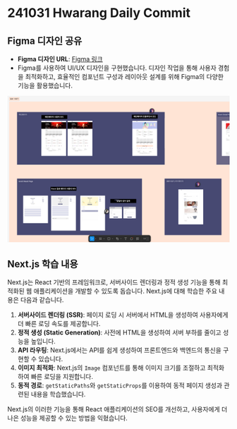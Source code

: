 # 241031 Hwarang Daily Commit

## Figma 디자인 공유

- **Figma 디자인 URL**: [Figma 링크](https://www.figma.com/design/V7ujG4ifSxx4Gn5pgnfQy5/404DreamSolutions?node-id=0-1&t=hF9J6cH0QrQGZ6KS-1)
- Figma를 사용하여 UI/UX 디자인을 구현했습니다. 디자인 작업을 통해 사용자 경험을 최적화하고, 효율적인 컴포넌트 구성과 레이아웃 설계를 위해 Figma의 다양한 기능을 활용했습니다.

![Figma Design Preview](./Figma_Preview.png)

## Next.js 학습 내용

Next.js는 React 기반의 프레임워크로, 서버사이드 렌더링과 정적 생성 기능을 통해 최적화된 웹 애플리케이션을 개발할 수 있도록 돕습니다. Next.js에 대해 학습한 주요 내용은 다음과 같습니다.

1. **서버사이드 렌더링 (SSR)**: 페이지 로딩 시 서버에서 HTML을 생성하여 사용자에게 더 빠른 로딩 속도를 제공합니다.
2. **정적 생성 (Static Generation)**: 사전에 HTML을 생성하여 서버 부하를 줄이고 성능을 높입니다.
3. **API 라우팅**: Next.js에서는 API를 쉽게 생성하여 프론트엔드와 백엔드의 통신을 구현할 수 있습니다.
4. **이미지 최적화**: Next.js의 `Image` 컴포넌트를 통해 이미지 크기를 조절하고 최적화하여 빠른 로딩을 지원합니다.
5. **동적 경로**: `getStaticPaths`와 `getStaticProps`를 이용하여 동적 페이지 생성과 관련된 내용을 학습했습니다.

Next.js의 이러한 기능을 통해 React 애플리케이션의 SEO를 개선하고, 사용자에게 더 나은 성능을 제공할 수 있는 방법을 익혔습니다.
